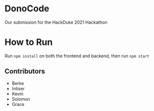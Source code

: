 # DonoCode

Our submission for the HackDuke 2021 Hackathon

# How to Run

Run `npm install` on both the frontend and backend, then run `npm start`

## Contributors
- Berke 
- Intiser
- Kevin
- Solomon
- Grace
